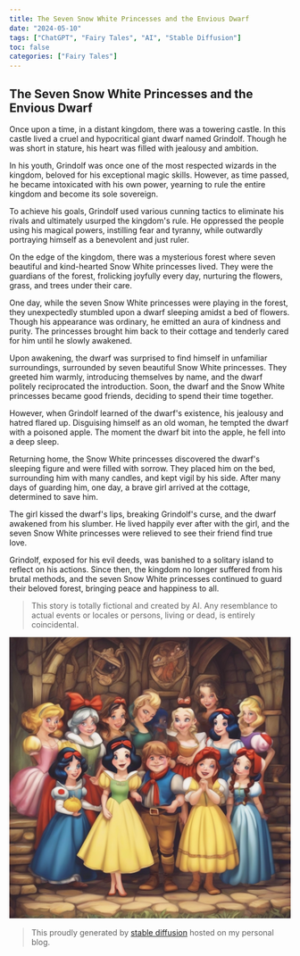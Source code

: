 ```yaml
---
title: The Seven Snow White Princesses and the Envious Dwarf
date: "2024-05-10"
tags: ["ChatGPT", "Fairy Tales", "AI", "Stable Diffusion"]
toc: false
categories: ["Fairy Tales"]
---
```


## The Seven Snow White Princesses and the Envious Dwarf

Once upon a time, in a distant kingdom, there was a towering castle. In this castle lived a cruel and hypocritical giant dwarf named Grindolf. Though he was short in stature, his heart was filled with jealousy and ambition.

In his youth, Grindolf was once one of the most respected wizards in the kingdom, beloved for his exceptional magic skills. However, as time passed, he became intoxicated with his own power, yearning to rule the entire kingdom and become its sole sovereign.

To achieve his goals, Grindolf used various cunning tactics to eliminate his rivals and ultimately usurped the kingdom's rule. He oppressed the people using his magical powers, instilling fear and tyranny, while outwardly portraying himself as a benevolent and just ruler.

On the edge of the kingdom, there was a mysterious forest where seven beautiful and kind-hearted Snow White princesses lived. They were the guardians of the forest, frolicking joyfully every day, nurturing the flowers, grass, and trees under their care.

One day, while the seven Snow White princesses were playing in the forest, they unexpectedly stumbled upon a dwarf sleeping amidst a bed of flowers. Though his appearance was ordinary, he emitted an aura of kindness and purity. The princesses brought him back to their cottage and tenderly cared for him until he slowly awakened.

Upon awakening, the dwarf was surprised to find himself in unfamiliar surroundings, surrounded by seven beautiful Snow White princesses. They greeted him warmly, introducing themselves by name, and the dwarf politely reciprocated the introduction. Soon, the dwarf and the Snow White princesses became good friends, deciding to spend their time together.

However, when Grindolf learned of the dwarf's existence, his jealousy and hatred flared up. Disguising himself as an old woman, he tempted the dwarf with a poisoned apple. The moment the dwarf bit into the apple, he fell into a deep sleep.

Returning home, the Snow White princesses discovered the dwarf's sleeping figure and were filled with sorrow. They placed him on the bed, surrounding him with many candles, and kept vigil by his side. After many days of guarding him, one day, a brave girl arrived at the cottage, determined to save him.

The girl kissed the dwarf's lips, breaking Grindolf's curse, and the dwarf awakened from his slumber. He lived happily ever after with the girl, and the seven Snow White princesses were relieved to see their friend find true love.

Grindolf, exposed for his evil deeds, was banished to a solitary island to reflect on his actions. Since then, the kingdom no longer suffered from his brutal methods, and the seven Snow White princesses continued to guard their beloved forest, bringing peace and happiness to all.

> This story is totally fictional and created by AI. Any resemblance to actual events or locales or persons, living or dead, is entirely coincidental.

![The Seven Snow White Princesses and the Envious Dwarf](/static/img/2024-05-10-TheSevenSnowWhitePrincessesAndTheEnviousDwarf/1.png)

> This proudly generated by [stable diffusion](/tools/stable_diffusion) hosted on my personal blog.
